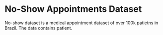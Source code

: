 # No-Show Appointments Dataset

No-show dataset is a medical appointment dataset of over 100k patietns in Brazil. The data contains patient.
